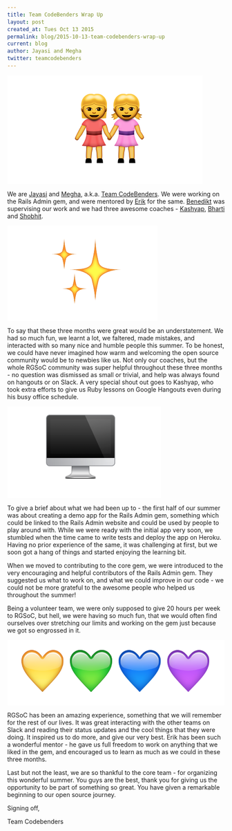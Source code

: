 ```yaml
---
title: Team CodeBenders Wrap Up
layout: post
created_at: Tues Oct 13 2015
permalink: blog/2015-10-13-team-codebenders-wrap-up
current: blog
author: Jayasi and Megha
twitter: teamcodebenders
---
```

<img align="center" src="/img/blog/2015/JayasiMeghaIntro.png">

We are [Jayasi](https://teams.railsgirlssummerofcode.org/users/469) and [Megha](https://teams.railsgirlssummerofcode.org/users/26), a.k.a. [Team CodeBenders](https://teams.railsgirlssummerofcode.org/teams/54). We were working on the Rails Admin gem, and were mentored by [Erik](https://teams.railsgirlssummerofcode.org/users/111) for the same. [Benedikt](https://teams.railsgirlssummerofcode.org/users/474) was supervising our work and we had three awesome coaches - [Kashyap](https://teams.railsgirlssummerofcode.org/users/306), [Bharti](https://teams.railsgirlssummerofcode.org/users/144) and 
[Shobhit](https://teams.railsgirlssummerofcode.org/users/247). 

<img align="center" src="/img/blog/2015/WorkInfo.png">

To say that these three months were great would be an understatement. We had so much fun, we learnt a lot, we faltered, made
mistakes, and interacted with so many nice and humble people this summer. To be honest, we could have never imagined how warm
and welcoming the open source community would be to newbies like us. Not only our coaches, but the whole RGSoC community was
super helpful throughout these three months - no question was dismissed as small or trivial, and help was always found on
hangouts or on Slack. A very special shout out goes to Kashyap, who took extra efforts to give us Ruby lessons on Google
Hangouts even during his busy office schedule. 

<img align="center" src="/img/blog/2015/Coding.png">

To give a brief about what we had been up to - the first half of our summer was about creating a demo app for the Rails Admin
gem, something which could be linked to the Rails Admin website and could be used by people to play around with. While we were
ready with the initial app very soon, we stumbled when the time came to write tests and deploy the app on Heroku. Having no
prior experience of the same, it was challenging at first, but we soon got a hang of things and started enjoying the learning
bit.  

When we moved to contributing to the core gem, we were introduced to the very encouraging and helpful contributors of the Rails
Admin gem. They suggested us what to work on, and what we could improve in our code - we could not be more grateful to the
awesome people who helped us throughout the summer! 

Being a volunteer team, we were only supposed to give 20 hours per week to RGSoC, but hell, we were having so much fun, that we
would often find ourselves over stretching our limits and working on the gem just because we got so engrossed in it.

<img align="center" src="/img/blog/2015/ThankYou-codebenders.png">

RGSoC has been an amazing experience, something that we will remember for the rest of our lives. It was great interacting with
the other teams on Slack and reading their status updates and the cool things that they were doing. It inspired us to do more,
and give our very best. Erik has been such a wonderful mentor - he gave us full freedom to work on anything that we liked in
the gem, and encouraged us to learn as much as we could in these three months. 

Last but not the least, we are so thankful to the core team - for organizing this wonderful summer. You guys are the best,
thank you for giving us the opportunity to be part of something so great. You have given a remarkable beginning to our open
source journey.

Signing off,

Team Codebenders 
